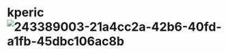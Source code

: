 # kperic![243389003-21a4cc2a-42b6-40fd-a1fb-45dbc106ac8b](https://github.com/Karlocar/kperic/assets/132277252/90d12e29-2c8a-44e6-ba6a-f03bd000ea32)
